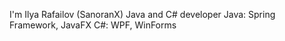 I'm Ilya Rafailov (SanoranX)
Java and C# developer
Java: Spring Framework, JavaFX
C#: WPF, WinForms
